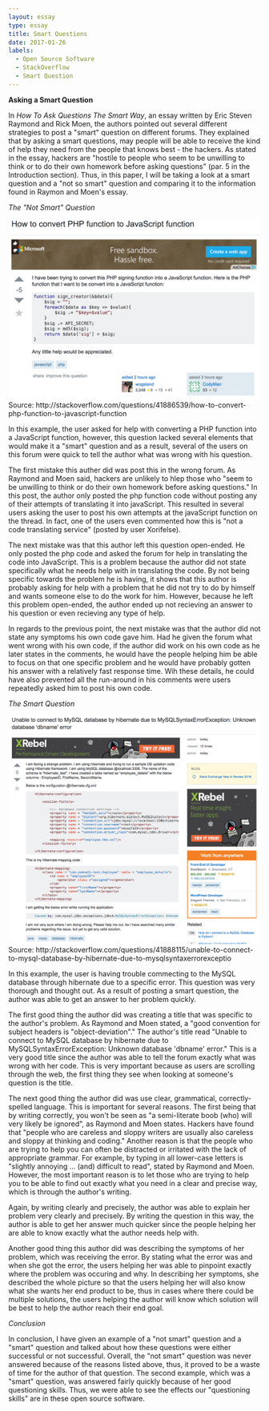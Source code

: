 ```yaml
---
layout: essay
type: essay
title: Smart Questions
date: 2017-01-26
labels:
  - Open Source Software
  - StackOverflow
  - Smart Question
---
```


<b> Asking a Smart Question</b>

In <i>How To Ask Questions The Smart Way</i>, an essay written by Eric Steven Raymond and Rick Moen, the authors pointed out several different strategies to post a "smart" question on different forums. They explained that by asking a smart questions, may people will be able to receive the kind of help they need from the people that knows best - the hackers. As stated in the essay, hackers are "hostile to people who seem to be unwilling to think or to do their own homework before asking questions" (par. 5 in the Introduction section). Thus, in this paper, I will be taking a look at a smart question and a "not so smart" question and comparing it to the information found in Raymon and Moen's essay. 

<i> The "Not Smart" Question</i>

<img class="ui tiny left circular floated image" src="../images/Screen Shot 2017-01-26 at 9.06.44 PM.png">
Source: http://stackoverflow.com/questions/41886539/how-to-convert-php-function-to-javascript-function

In this example, the user asked for help with converting a PHP function into a JavaScript function, however, this question lacked several elements that would make it a "smart" question and as a result, several of the users on this forum were quick to tell the author what was wrong with his question. 

The first mistake this auther did was post this in the wrong forum. As Raymond and Moen said, hackers are unlikely to hlep those who "seem to be unwilling to think or do their own homework before asking questions." In this post, the author only posted the php function code without posting any of their attempts of translating it into javaScript. This resulted in several users asking the user to post his own attempts at the javaScript function on the thread. In fact, one of the users even commented how this  is "not a code translating service" (posted by user Xorifelse). 

The next mistake was that this author left this question open-ended. He only posted the php code and asked the forum for help in translating the code into JavaScript. This is a problem because the author did not state specifically what he needs help with in translating the code. By not being specific towards the problem he is having, it shows that this author is probably asking for help with a problem that he did not try to do by himself and wants someone else to do the work for him. However, because he left this problem open-ended, the author ended up not recieving an answer to his question or even recieving any type of help. 

In regards to the previous point, the next mistake was that the author did not state any symptoms his own code gave him. Had he given the forum what went wrong with his own code, if the author did work on his own code as he later states in the comments, he would have the people helping him be able to focus on that one specific problem and he would have probably gotten his answer with a relatively fast response time. Wih these details, he could have also prevented all the run-around in his comments were users repeatedly asked him to post his own code. 


<i>The Smart Question</i>

<img class="ui tiny left circular floated image" src="../images/Screen Shot 2017-01-26 at 9.10.12 PM.png">
Source: http://stackoverflow.com/questions/41888115/unable-to-connect-to-mysql-database-by-hibernate-due-to-mysqlsyntaxerrorexceptio

In this example, the user is having trouble commecting to the MySQL database through hibernate due to a specific error. This question was very thorough and thought out. As a result of posting a smart question, the author was able to get an answer to her problem quickly. 

The first good thing the author did was creating a title that was specific to the author's problem. As Raymond and Moen stated, a "good convention for subject headers is "object-deviation"." The author's title read "Unable to connect to MySQL database by hibernate due to MySQLSyntaxErrorException: Unknown database 'dbname' error." This is a very good title since the author was able to tell the forum exactly what was wrong with her code. This is very important because as users are scrolling through the web, the first thing they see when looking at someone's question is the title. 

The next good thing the author did was use clear, grammatical, correctly-spelled language. This is important for several reasons. The first being that by writing correctly, you won't be seen as "a semi-literate boob (who) will very likely be ignored", as Raymond and Moen states. Hackers have found that "people who are careless and sloppy writers are usually also careless and sloppy at thinking and coding." Another reason is that the people who are trying to help you can often be distracted or irritated with the lack of appropriate grammar. For example, by typing in all lower-case letters is "slightly annoying ... (and) difficult to read", stated by Raymond and Moen. However, the most important reason is to let those who are trying to help you to be able to find out exactly what you need in a clear and precise way, which is through the author's writing. 

Again, by writing clearly and precisely, the author was able to explain her problem very clearly and precisely. By writing the question in this way, the author is able to get her answer much quicker since the people helping her are able to know exactly what the author needs help with. 

Another good thing this author did was describing the symptoms of her problem, which was receiving the error. By stating what the error was and when she got the error, the users helping her was able to pinpoint exactly where the problem was occuring and why. In describing her symptoms, she described the whole picture so that the users helping her will also know what she wants her end product to be, thus in cases where there could be multiple solutions, the users helping the author will know which solution will be best to help the author reach their end goal. 

<i>Conclusion</i>

In conclusion, I have given an example of a "not smart" question and a "smart" question and talked about how these questions were either successful or not successful. Overall, the "not smart" question was never answered because of the reasons listed above, thus, it proved to be a waste of time for the author of that question. The second example, which was a "smart" question, was answered fairly quickly because of her good questioning skills. Thus, we were able to see the effects our "questioning skills" are in these open source software. 
